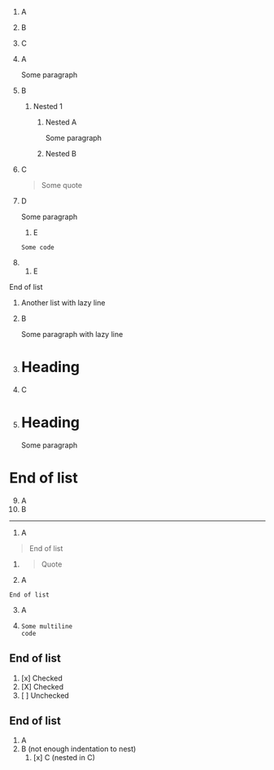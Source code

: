 1. A
2. B
3. C


1. A

   Some paragraph

2. B
   1. Nested 1
      1. Nested A
      
         Some paragraph
      
      2. Nested B

3. C

   > Some quote

4. D

   Some paragraph
   1. E
     ```
     Some code
     ```

5. 1. E

End of list

1. Another list
with lazy line

2. B

   Some paragraph
   with lazy line

3. # Heading
4. C
5. # Heading
   Some paragraph
# End of list

9. A
10. B
---
1. A
> End of list
1. > Quote
2. A
```
End of list
```
003. A
004. ```
     Some multiline
     code
     ```
## End of list

1. [x] Checked
2. [X] Checked
3. [ ] Unchecked
## End of list
  1. A
   2. B (not enough indentation to nest)
      1. [x] C (nested in C) 